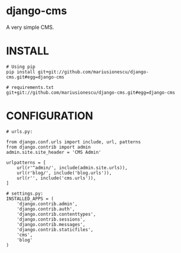 # django-cms
A very simple CMS.

INSTALL
=======

    # Using pip
    pip install git+git://github.com/mariusionescu/django-cms.git#egg=django-cms

    # requirements.txt
    git+git://github.com/mariusionescu/django-cms.git#egg=django-cms


CONFIGURATION
=============

    # urls.py:
    
    from django.conf.urls import include, url, patterns
    from django.contrib import admin
    admin.site.site_header = 'CMS Admin'

    urlpatterns = [
        url(r'^admin/', include(admin.site.urls)),
        url(r'blog/', include('blog.urls')),
        url(r'', include('cms.urls')),
    ]
    
    # settings.py:    
    INSTALLED_APPS = (
        'django.contrib.admin',
        'django.contrib.auth',
        'django.contrib.contenttypes',
        'django.contrib.sessions',
        'django.contrib.messages',
        'django.contrib.staticfiles',
        'cms',
        'blog'
    )

